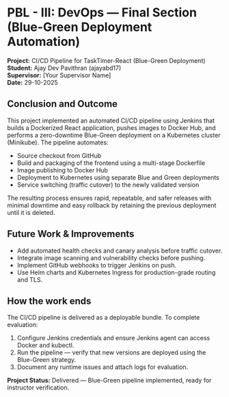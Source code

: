 # PBL - III: DevOps — Final Section (Blue-Green Deployment Automation)

**Project:** CI/CD Pipeline for TaskTimer-React (Blue-Green Deployment)  
**Student:** Ajay Dev Pavithran (ajayabd17)  
**Supervisor:** [Your Supervisor Name]  
**Date:** 29-10-2025

## Conclusion and Outcome

This project implemented an automated CI/CD pipeline using Jenkins that builds a Dockerized React application, pushes images to Docker Hub, and performs a zero-downtime Blue-Green deployment on a Kubernetes cluster (Minikube). The pipeline automates:

- Source checkout from GitHub
- Build and packaging of the frontend using a multi-stage Dockerfile
- Image publishing to Docker Hub
- Deployment to Kubernetes using separate Blue and Green deployments
- Service switching (traffic cutover) to the newly validated version

The resulting process ensures rapid, repeatable, and safer releases with minimal downtime and easy rollback by retaining the previous deployment until it is deleted.

## Future Work & Improvements

- Add automated health checks and canary analysis before traffic cutover.
- Integrate image scanning and vulnerability checks before pushing.
- Implement GitHub webhooks to trigger Jenkins on push.
- Use Helm charts and Kubernetes Ingress for production-grade routing and TLS.

## How the work ends

The CI/CD pipeline is delivered as a deployable bundle. To complete evaluation:
1. Configure Jenkins credentials and ensure Jenkins agent can access Docker and kubectl.
2. Run the pipeline — verify that new versions are deployed using the Blue-Green strategy.
3. Document any runtime issues and attach logs for evaluation.

**Project Status:** Delivered — Blue-Green pipeline implemented, ready for instructor verification.
